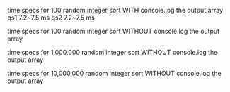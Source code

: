 time specs for 100 random integer sort WITH console.log the output array
qs1 7.2~7.5 ms
qs2 7.2~7.5 ms

time specs for 100 random integer sort WITHOUT console.log the output array

time specs for 1,000,000 random integer sort WITHOUT console.log the output array

time specs for 10,000,000 random integer sort WITHOUT console.log the output array
